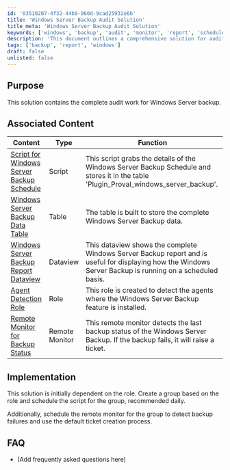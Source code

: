 ```yaml
---
id: '03510207-4f32-44b9-960d-9cad25932e6b'
title: 'Windows Server Backup Audit Solution'
title_meta: 'Windows Server Backup Audit Solution'
keywords: ['windows', 'backup', 'audit', 'monitor', 'report', 'schedule', 'role']
description: 'This document outlines a comprehensive solution for auditing Windows Server backups, including scripts, tables, and monitoring tools to ensure the backup process is functioning correctly and efficiently.'
tags: ['backup', 'report', 'windows']
draft: false
unlisted: false
---
```


## Purpose

This solution contains the complete audit work for Windows Server backup.

## Associated Content

| Content                                                                                       | Type          | Function                                                                                                                   |
|-----------------------------------------------------------------------------------------------|---------------|----------------------------------------------------------------------------------------------------------------------------|
| [Script for Windows Server Backup Schedule](https://proval.itglue.com/5078775/docs/12941262) | Script        | This script grabs the details of the Windows Server Backup Schedule and stores it in the table 'Plugin_Proval_windows_server_backup'. |
| [Windows Server Backup Data Table](https://proval.itglue.com/5078775/docs/12183969)        | Table         | The table is built to store the complete Windows Server Backup data.                                                      |
| [Windows Server Backup Report Dataview](https://proval.itglue.com/5078775/docs/11735432)   | Dataview      | This dataview shows the complete Windows Server Backup report and is useful for displaying how the Windows Server Backup is running on a scheduled basis. |
| [Agent Detection Role](https://proval.itglue.com/5078775/docs/13083383)                    | Role          | This role is created to detect the agents where the Windows Server Backup feature is installed.                          |
| [Remote Monitor for Backup Status](https://proval.itglue.com/5078775/docs/10335059)        | Remote Monitor | This remote monitor detects the last backup status of the Windows Server Backup. If the backup fails, it will raise a ticket. |

## Implementation

This solution is initially dependent on the role. Create a group based on the role and schedule the script for the group, recommended daily.

Additionally, schedule the remote monitor for the group to detect backup failures and use the default ticket creation process.

## FAQ

* (Add frequently asked questions here)


